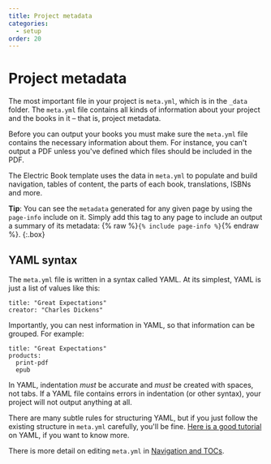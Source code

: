 ```yaml
---
title: Project metadata
categories:
  - setup
order: 20
---
```


# Project metadata

The most important file in your project is `meta.yml`, which is in the `_data` folder. The `meta.yml` file contains all kinds of information about your project and the books in it – that is, project metadata.

Before you can output your books you must make sure the `meta.yml` file contains the necessary information about them. For instance, you can't output a PDF unless you've defined which files should be included in the PDF.

The Electric Book template uses the data in `meta.yml` to populate and build navigation, tables of content, the parts of each book, translations, ISBNs and more.

**Tip**: You can see the `metadata` generated for any given page by using the `page-info` include on it. Simply add this tag to any page to include an output a summary of its metadata: {% raw %}`{% include page-info %}`{% endraw %}.
{:.box}

## YAML syntax

The `meta.yml` file is written in a syntax called YAML. At its simplest, YAML is just a list of values like this:

```
title: "Great Expectations"
creator: "Charles Dickens"
```

Importantly, you can nest information in YAML, so that information can be grouped. For example:

```
title: "Great Expectations"
products:
  print-pdf
  epub
```

In YAML, indentation *must* be accurate and *must* be created with spaces, not tabs. If a YAML file contains errors in indentation (or other syntax), your project will not output anything at all.

There are many subtle rules for structuring YAML, but if you just follow the existing structure in `meta.yml` carefully, you'll be fine. [Here is a good tutorial](https://learn.getgrav.org/advanced/yaml) on YAML, if you want to know more.

There is more detail on editing `meta.yml` in [Navigation and TOCs](tocs.html).
